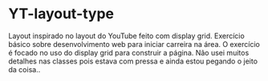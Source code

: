 # YT-layout-type
Layout inspirado no layout do YouTube feito com display grid.
Exercício básico sobre desenvolvimento web para iniciar carreira na área.
O exercício é focado no uso do display grid para construir a página.
Não usei muitos detalhes nas classes pois estava com pressa e ainda estou pegando o jeito da coisa..
